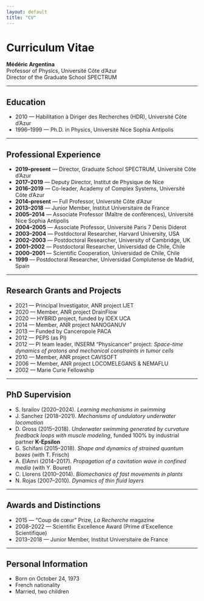 ```yaml
---
layout: default
title: "CV"
---
```


# Curriculum Vitae

**Médéric Argentina**  
Professor of Physics, Université Côte d’Azur  
Director of the Graduate School SPECTRUM  

---

## Education
- 2010 — Habilitation à Diriger des Recherches (HDR), Université Côte d’Azur  
- 1996–1999 — Ph.D. in Physics, Université Nice Sophia Antipolis  

---

## Professional Experience
- **2019–present** — Director, Graduate School SPECTRUM, Université Côte d’Azur  
- **2017–2019** — Deputy Director, Institut de Physique de Nice  
- **2016–2019** — Co-leader, Academy of Complex Systems, Université Côte d’Azur  
- **2014–present** — Full Professor, Université Côte d’Azur  
- **2013–2018** — Junior Member, Institut Universitaire de France  
- **2005–2014** — Associate Professor (Maître de conférences), Université Nice Sophia Antipolis  
- **2004–2005** — Associate Professor, Université Paris 7 Denis Diderot  
- **2003–2004** — Postdoctoral Researcher, Harvard University, USA  
- **2002–2003** — Postdoctoral Researcher, University of Cambridge, UK  
- **2001–2002** — Postdoctoral Researcher, Universidad de Chile, Chile  
- **2000–2001** — Scientific Cooperation, Universidad de Chile, Chile  
- **1999** — Postdoctoral Researcher, Universidad Complutense de Madrid, Spain  

---

## Research Grants and Projects
- 2021 — Principal Investigator, ANR project IJET  
- 2020 — Member, ANR project DrainFlow  
- 2020 — HYBRID project, funded by IDEX UCA  
- 2014 — Member, ANR project NANOGANUV  
- 2013 — Funded by Canceropole PACA  
- 2012 — PEPS (as PI)  
- 2012 — PI team leader, INSERM “Physicancer” project: *Space-time dynamics of protons and mechanical constraints in tumor cells*  
- 2010 — Member, ANR project CAVISOFT  
- 2006 — Member, ANR project LOCOMELEGANS & NEMAFLU  
- 2002 — Marie Curie Fellowship  

---

## PhD Supervision
- S. Israilov (2020–2024). *Learning mechanisms in swimming*  
- J. Sanchez (2018–2021). *Mechanisms of undulatory underwater locomotion*  
- D. Gross (2015–2018). *Underwater swimming generated by curvature feedback loops with muscle modeling*, funded 100% by industrial partner **K-Epsilon**  
- G. Schifani (2015–2018). *Shape and dynamics of strained quantum boxes* (with T. Frisch)  
- A. ElAmri (2014–2017). *Propagation of a cavitation wave in confined media* (with Y. Bouret)  
- C. Llorens (2010–2014). *Biomechanics of fast movements in plants*  
- N. Rojas (2007–2010). *Dynamics of thin fluid layers*  

---

## Awards and Distinctions
- 2015 — “Coup de cœur” Prize, *La Recherche* magazine  
- 2008–2022 — Scientific Excellence Award (Prime d’Excellence Scientifique)  
- 2013–2018 — Junior Member, Institut Universitaire de France  

---

## Personal Information
- Born on October 24, 1973  
- French nationality  
- Married, two children  
